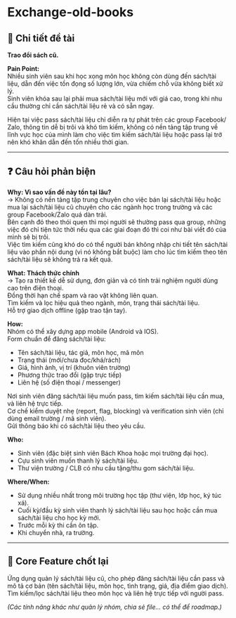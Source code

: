 # Exchange-old-books

## 🔎 Chi tiết đề tài
**Trao đổi sách cũ.**

**Pain Point:**  
Nhiều sinh viên sau khi học xong môn học không còn dùng đến sách/tài liệu, dẫn đến việc tồn đọng số lượng lớn, vừa chiếm chỗ vừa không biết xử lý.  
Sinh viên khóa sau lại phải mua sách/tài liệu mới với giá cao, trong khi nhu cầu thường chỉ cần sách/tài liệu rẻ và có sẵn ngay.  

Hiện tại việc pass sách/tài liệu chỉ diễn ra tự phát trên các group Facebook/ Zalo, thông tin dễ bị trôi và khó tìm kiếm, không có nền tảng tập trung về lĩnh vực học của mình làm cho việc tìm kiếm sách/tài liệu hoặc pass lại trở nên khó khăn dẫn đến tốn nhiều thời gian.  

---

## ❓ Câu hỏi phản biện

**Why: Vì sao vấn đề này tồn tại lâu?**  
→ Không có nền tảng tập trung chuyên cho việc bán lại sách/tài liệu hoặc mua lại sách/tài liệu cũ chuyên cho các ngành học trong trường và các group Facebook/Zalo quá dàn trải.  
Bên cạnh đó theo thói quen thì mọi người sẽ thường pass qua group, những việc đó chỉ tiện tức thời nếu qua các giai đoạn đó thì coi như bài viết đó của mình sẽ bị trôi.  
Việc tìm kiếm cũng khó do có thể người bán không nhập chi tiết tên sách/tài liệu vào phần nội dung (vì nó không bắt buộc) làm cho lúc tìm kiếm theo tên sách/tài liệu sẽ không trả ra kết quả.  

**What: Thách thức chính**  
→ Tạo ra thiết kế dễ sử dụng, đơn giản và có tính trải nghiệm người dùng cao trên điện thoại.  
Đồng thời hạn chế spam và rao vặt không liên quan.  
Tìm kiếm và lọc hiệu quả theo ngành, môn, trạng thái sách/tài liệu.  
Hỗ trợ giao dịch offline (gặp trao tận tay).  

**How:**  
Nhóm có thể xây dựng app mobile (Android và IOS).  
Form chuẩn để đăng sách/tài liệu:  
- Tên sách/tài liệu, tác giả, môn học, mã môn  
- Trạng thái (mới/chưa đọc/khá/rách)  
- Giá, hình ảnh, vị trí (khuôn viên trường)  
- Phương thức trao đổi (gặp trực tiếp)  
- Liên hệ (số điện thoại / messenger)  

Nơi sinh viên đăng sách/tài liệu muốn pass, tìm kiếm sách/tài liệu cần mua, và liên hệ trực tiếp.  
Cơ chế kiểm duyệt nhẹ (report, flag, blocking) và verification sinh viên (chỉ dùng email trường / mã sinh viên).  
Gửi thông báo khi có sách/tài liệu theo yêu cầu.  

**Who:**  
- Sinh viên (đặc biệt sinh viên Bách Khoa hoặc mọi trường đại học).  
- Cựu sinh viên muốn thanh lý sách/tài liệu.  
- Thư viện trường / CLB có nhu cầu tặng/thu gom sách/tài liệu.  

**Where/When:**  
- Sử dụng nhiều nhất trong môi trường học tập (thư viện, lớp học, ký túc xá).  
- Cuối kỳ/đầu kỳ sinh viên thanh lý sách/tài liệu sau học hoặc cần mua sách/tài liệu cho học kỳ mới.  
- Trước mỗi kỳ thi cần ôn tập.  
- Khi chuyển nhà, ra trường.  

---

## 🚀 Core Feature chốt lại
Ứng dụng quản lý sách/tài liệu cũ, cho phép đăng sách/tài liệu cần pass và mô tả cơ bản (tên sách/tài liệu, môn học, tình trạng, giá, địa điểm giao dịch).  
Tìm kiếm/lọc sách/tài liệu theo môn học và liên hệ trực tiếp với người pass.  

*(Các tính năng khác như quản lý nhóm, chia sẻ file… có thể để roadmap.)*  
